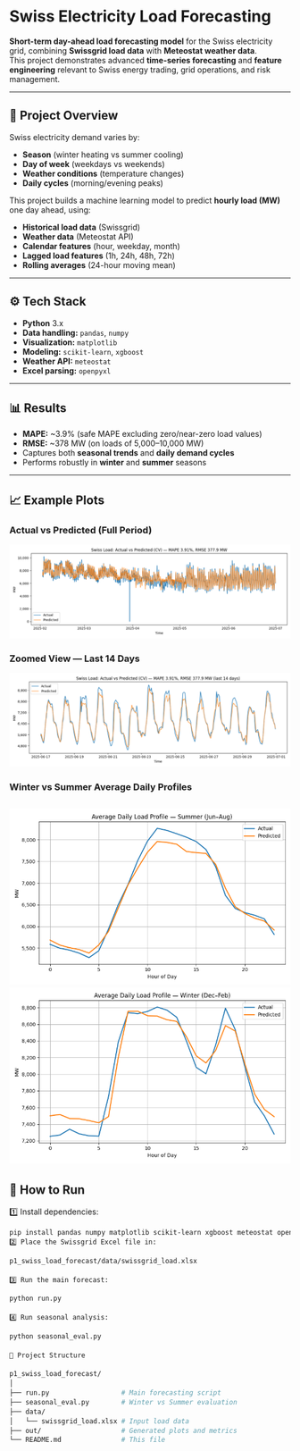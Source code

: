 # Swiss Electricity Load Forecasting

**Short-term day-ahead load forecasting model** for the Swiss electricity grid, combining **Swissgrid load data** with **Meteostat weather data**.  
This project demonstrates advanced **time-series forecasting** and **feature engineering** relevant to Swiss energy trading, grid operations, and risk management.

---

## 📌 Project Overview

Swiss electricity demand varies by:
- **Season** (winter heating vs summer cooling)
- **Day of week** (weekdays vs weekends)
- **Weather conditions** (temperature changes)
- **Daily cycles** (morning/evening peaks)

This project builds a machine learning model to predict **hourly load (MW)** one day ahead, using:
- **Historical load data** (Swissgrid)
- **Weather data** (Meteostat API)
- **Calendar features** (hour, weekday, month)
- **Lagged load features** (1h, 24h, 48h, 72h)
- **Rolling averages** (24-hour moving mean)

---

## ⚙️ Tech Stack

- **Python** 3.x
- **Data handling:** `pandas`, `numpy`
- **Visualization:** `matplotlib`
- **Modeling:** `scikit-learn`, `xgboost`
- **Weather API:** `meteostat`
- **Excel parsing:** `openpyxl`

---

## 📊 Results

- **MAPE:** ~3.9% (safe MAPE excluding zero/near-zero load values)
- **RMSE:** ~378 MW (on loads of 5,000–10,000 MW)
- Captures both **seasonal trends** and **daily demand cycles**
- Performs robustly in **winter** and **summer** seasons

---

## 📈 Example Plots

### Actual vs Predicted (Full Period)
![Actual vs Predicted](out/actual_vs_pred_clean.png)

### Zoomed View — Last 14 Days
![Zoomed View](out/actual_vs_pred_zoom.png)

### Winter vs Summer Average Daily Profiles
![Summer Profile](out/summer_profile_pred_vs_actual.png)
![Winter Profile](out/winter_profile_pred_vs_actual.png)
---


## 🚀 How to Run

1️⃣ Install dependencies:
```bash
pip install pandas numpy matplotlib scikit-learn xgboost meteostat openpyxl
2️⃣ Place the Swissgrid Excel file in:

p1_swiss_load_forecast/data/swissgrid_load.xlsx

3️⃣ Run the main forecast:

python run.py

4️⃣ Run seasonal analysis:

python seasonal_eval.py

📂 Project Structure

p1_swiss_load_forecast/
│
├── run.py                  # Main forecasting script
├── seasonal_eval.py        # Winter vs Summer evaluation
├── data/
│   └── swissgrid_load.xlsx # Input load data
├── out/                    # Generated plots and metrics
└── README.md               # This file
